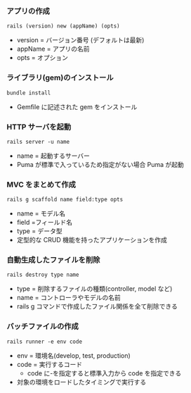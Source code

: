 ### アプリの作成

```
rails (version) new (appName) (opts)
```

- version = バージョン番号 (デフォルトは最新)
- appName = アプリの名前
- opts = オプション

### ライブラリ(gem)のインストール

```
bundle install
```

- Gemfile に記述された gem をインストール

### HTTP サーバを起動

```
rails server -u name
```

- name = 起動するサーバー
- Puma が標準で入っているため指定がない場合 Puma が起動

### MVC をまとめて作成

```
rails g scaffold name field:type opts
```

- name = モデル名
- field =フィールド名
- type = データ型
- 定型的な CRUD 機能を持ったアプリケーションを作成

### 自動生成したファイルを削除

```
rails destroy type name
```

- type = 削除するファイルの種類(controller, model など)
- name = コントローラやモデルの名前
- rails g コマンドで作成したファイル関係を全て削除できる

### バッチファイルの作成

```
rails runner -e env code
```

- env = 環境名(develop, test, production)
- code = 実行するコード
  - code に-を指定すると標準入力から code を指定できる
- 対象の環境をロードしたタイミングで実行する
